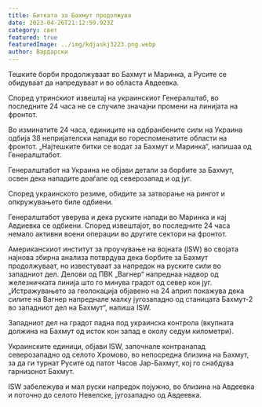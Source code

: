 ```yaml
---
title: Битката за Бахмут продолжува
date: 2023-04-26T21:12:59.923Z
category: свет
featured: true
featuredImage: ../img/kdjaskj3223.png.webp
author: Вардарски
---
```


Тешките борби продолжуваат во Бахмут и Маринка, а Русите се обидуваат да напредуваат и во областа Авдеевка.

Според утринскиот извештај на украинскиот Генералштаб, во последните 24 часа не се случиле значајни промени на линијата на фронтот.

Во изминатите 24 часа, единиците на одбранбените сили на Украина одбија 38 непријателски напади во гореспоменатите области на фронтот. „Најтешките битки се водат за Бахмут и Маринка“, напишаа од Генералштабот.

Генералштабот на Украина не објави детали за борбите за Бахмут, освен дека нападите доаѓале од северозапад и од југ.

Според украинското резиме, обидите за затворање на рингот и опкружувањето биле одбиени.

Генералштабот уверува и дека руските напади во Маринка и кај Авдиевка се одбиени. Според извештајот, во последните 24 часа немало активни воени операции во другите сектори на фронтот.

Американскиот институт за проучување на војната (ISW) во својата најнова збирна анализа потврдува дека борбите за Бахмут продолжуваат, но известуваат за напредок на руските сили во западниот дел. Делови од ПВК „Вагнер“ напреднаа надвор од железничката линија што го минува градот од север кон југ. „Истражувањето за геолокација објавено на 24 април покажува дека силите на Вагнер напреднале малку југозападно од станицата Бахмут-2 во западниот дел на Бахмут“, напиша ISW.

Западниот дел на градот падна под украинска контрола (вкупната должина на Бахмут од исток кон запад е околу седум километри).

Украинските единици, објави ISW, започнале контранапад северозападно од селото Хромово, во непосредна близина на Бахмут, за да ги турнат Русите од патот Часов Јар-Бахмут, кој го снабдува гарнизонот Бахмут.

ISW забележува и мал руски напредок појужно, во близина на Авдеевка и поточно до селото Невелске, југозападно од Авдеевка.
